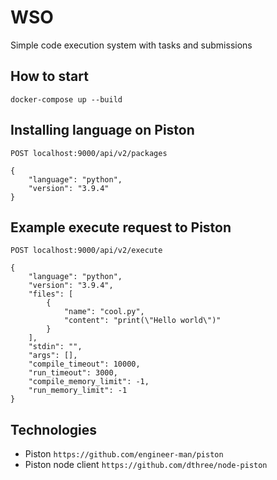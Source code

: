 # WSO

Simple code execution system with tasks and submissions

## How to start

`docker-compose up --build`

## Installing language on Piston
```
POST localhost:9000/api/v2/packages

{
    "language": "python",
    "version": "3.9.4"
}
```

## Example execute request to Piston
```
POST localhost:9000/api/v2/execute

{
    "language": "python",
    "version": "3.9.4",
    "files": [
        {
            "name": "cool.py",
            "content": "print(\"Hello world\")"
        }
    ],
    "stdin": "",
    "args": [],
    "compile_timeout": 10000,
    "run_timeout": 3000,
    "compile_memory_limit": -1,
    "run_memory_limit": -1
}
```

## Technologies
- Piston `https://github.com/engineer-man/piston`
- Piston node client `https://github.com/dthree/node-piston`
